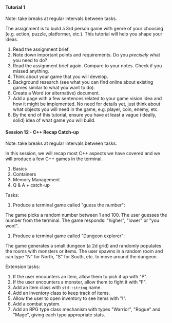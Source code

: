 #### Tutorial 1

Note: take breaks at regular intervals between tasks.

The assignment is to build a 3rd person game with genre of your choosing (e.g. action, puzzle, platformer, etc.). This tutorial will help you shape your ideas.

1. Read the assignment brief.
1. Note down important points and requirements. Do you _precisely_ what you need to do?
1. Read the assignment brief again. Compare to your notes. Check if you missed anything.
1. Think about your game that you will develop. 
1. Background research (see what you can find online about existing games similar to what you want to do).
1. Create a Word (or alternative) document.
1. Add a page with a few sentences related to your game vision idea and how it might be implemented. No need for details yet, just think about what objects you will need in the game, e.g. player, coin, enemy, etc.
1. By the end of this tutorial, ensure you have at least a vague (ideally, solid) idea of what game you will build.


#### Session 12 - C++ Recap Catch-up

Note: take breaks at regular intervals between tasks.

In this session, we will recap most C++ aspects we have covered and we will produce a few C++ games in the terminal.

1. Basics
1. Containers
1. Memory Management
1. Q & A + catch-up

Tasks:

1. Produce a terminal game called "guess the number":

The game picks a random number between 1 and 100. The user guesses the number from the terminal. The game responds: "higher", "lower" or "you won!".

1. Produce a terminal game called "Dungeon explorer":

The game generates a small dungeon (a 2d grid) and randomly populates the rooms with monsters or items. The user spawns in a random room and can type "N" for North, "S" for South, etc. to move around the dungeon.

Extension tasks:

1. If the user encounters an item, allow them to pick it up with "P".
1. If the user encounters a monster, allow them to fight it with "F".
1. Add an item class with `std::string` name.
1. Add an inventory class to keep track of items.
1. Allow the user to open inventory to see items with "I".
1. Add a combat system.
1. Add an RPG type class mechanism with types "Warrior", "Rogue" and "Mage", giving each type appropriate stats.